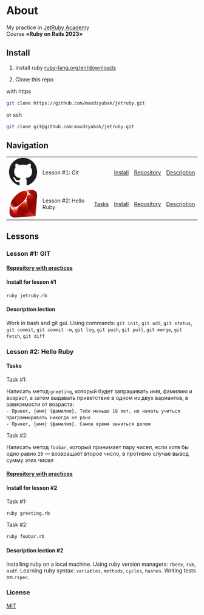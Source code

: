 # About

My practice in [JetRuby Academy](https://jetruby.com)\
Course **«Ruby on Rails 2023»**

## Install

1. Install ruby [ruby-lang.org/en/downloads](https://www.ruby-lang.org/en/downloads)

2. Clone this repo

with https

```bash
git clone https://github.com/maxdzyubak/jetruby.git
```

or ssh

```bash
git clone git@github.com:maxdzyubak/jetruby.git
```

## Navigation

| | | | | | |
|---|---|---|---|---|---|
| ![github logo](assets/img/github.svg) | Lesson #1: Git | | [Install](https://github.com/maxdzyubak/jetruby/tree/main#install-for-lesson-1) | [Repository](<https://github.com/maxdzyubak/jetruby/tree/main/lessons/lesson-1-git>) | [Description](https://github.com/maxdzyubak/jetruby/tree/main#install-for-lesson-1) |
| ![ruby logo](assets/img/ruby.svg) | Lesson #2: Hello Ruby | [Tasks](https://github.com/maxdzyubak/jetruby/tree/main#tasks) | [Install](https://github.com/maxdzyubak/jetruby/tree/main#install-for-lesson-2) | [Repository](https://github.com/maxdzyubak/jetruby/tree/main/lessons/lesson-2-hello_ruby) | [Description](<https://github.com/maxdzyubak/jetruby/tree/main#description-lection-2>) |

## Lessons

### Lesson #1: GIT

#### [Repository with practices](https://github.com/maxdzyubak/jetruby/tree/main/lessons/lesson-1-git)

#### Install for lesson #1

```bash
ruby jetruby.rb
```

#### Description lection

Work in bash and git gui.
Using commands: `git init`, `git add`, `git status`, `git commit`, `git commit -m`, `git log`, `git push`, `git pull`, `git merge`, `git fetch`, `git diff`

### Lesson #2: Hello Ruby

#### Tasks

Task #1:

Написать метод `greeting`, который будет запрашивать имя, фамилию и возраст, а затем выдавать приветствие в одном из двух вариантов, в зависимости от возраста:\
`- Привет, {имя} {фамилия}. Тебе меньше 18 лет, но начать учиться программировать никогда не рано`\
`- Привет, {имя} {фамилия}. Самое время заняться делом`

Task #2:

Написать метод `foobar`, который принимает пару чисел, если хотя бы одно равно `20` — возвращает второе число, в противно случае вывод сумму этих чисел

#### [Repository with practices](https://github.com/maxdzyubak/jetruby/tree/main/lessons/lesson-2-hello_ruby)

#### Install for lesson #2

Task #1:

```bash
ruby greeting.rb
```

Task #2:

```bash
ruby foobar.rb
```

#### Description lection #2

Installing ruby on a local machine. Using ruby version managers: `rbenv`, `rvm`, `asdf`. Learning ruby syntax: `variables`, `methods`, `сycles`, `hashes`. Writing tests on `rspec`.

### License

[MIT](https://opensource.org/license/mit/)
